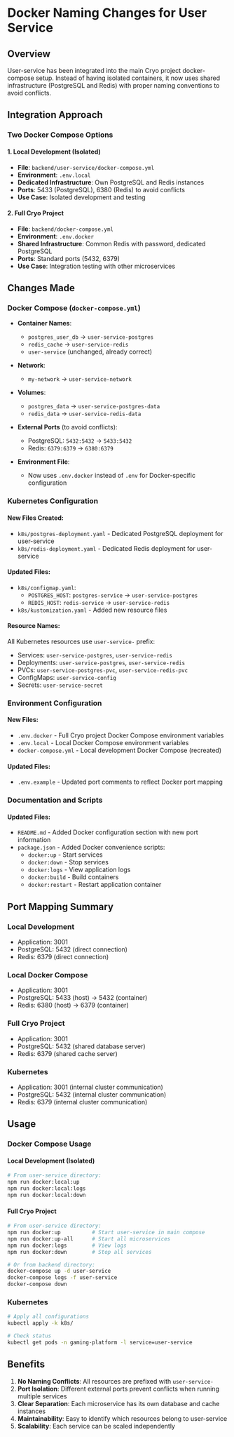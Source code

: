 # Docker Naming Changes for User Service

## Overview
User-service has been integrated into the main Cryo project docker-compose setup. Instead of having isolated containers, it now uses shared infrastructure (PostgreSQL and Redis) with proper naming conventions to avoid conflicts.

## Integration Approach

### Two Docker Compose Options

#### 1. Local Development (Isolated)
- **File**: `backend/user-service/docker-compose.yml`
- **Environment**: `.env.local`
- **Dedicated Infrastructure**: Own PostgreSQL and Redis instances
- **Ports**: 5433 (PostgreSQL), 6380 (Redis) to avoid conflicts
- **Use Case**: Isolated development and testing

#### 2. Full Cryo Project
- **File**: `backend/docker-compose.yml`
- **Environment**: `.env.docker`
- **Shared Infrastructure**: Common Redis with password, dedicated PostgreSQL
- **Ports**: Standard ports (5432, 6379)
- **Use Case**: Integration testing with other microservices

## Changes Made

### Docker Compose (`docker-compose.yml`)
- **Container Names**:
  - `postgres_user_db` → `user-service-postgres`
  - `redis_cache` → `user-service-redis`
  - `user-service` (unchanged, already correct)

- **Network**:
  - `my-network` → `user-service-network`

- **Volumes**:
  - `postgres_data` → `user-service-postgres-data`
  - `redis_data` → `user-service-redis-data`

- **External Ports** (to avoid conflicts):
  - PostgreSQL: `5432:5432` → `5433:5432`
  - Redis: `6379:6379` → `6380:6379`

- **Environment File**:
  - Now uses `.env.docker` instead of `.env` for Docker-specific configuration

### Kubernetes Configuration

#### New Files Created:
- `k8s/postgres-deployment.yaml` - Dedicated PostgreSQL deployment for user-service
- `k8s/redis-deployment.yaml` - Dedicated Redis deployment for user-service

#### Updated Files:
- `k8s/configmap.yaml`:
  - `POSTGRES_HOST`: `postgres-service` → `user-service-postgres`
  - `REDIS_HOST`: `redis-service` → `user-service-redis`
- `k8s/kustomization.yaml` - Added new resource files

#### Resource Names:
All Kubernetes resources use `user-service-` prefix:
- Services: `user-service-postgres`, `user-service-redis`
- Deployments: `user-service-postgres`, `user-service-redis`
- PVCs: `user-service-postgres-pvc`, `user-service-redis-pvc`
- ConfigMaps: `user-service-config`
- Secrets: `user-service-secret`

### Environment Configuration

#### New Files:
- `.env.docker` - Full Cryo project Docker Compose environment variables
- `.env.local` - Local Docker Compose environment variables
- `docker-compose.yml` - Local development Docker Compose (recreated)

#### Updated Files:
- `.env.example` - Updated port comments to reflect Docker port mapping

### Documentation and Scripts

#### Updated Files:
- `README.md` - Added Docker configuration section with new port information
- `package.json` - Added Docker convenience scripts:
  - `docker:up` - Start services
  - `docker:down` - Stop services
  - `docker:logs` - View application logs
  - `docker:build` - Build containers
  - `docker:restart` - Restart application container

## Port Mapping Summary

### Local Development
- Application: 3001
- PostgreSQL: 5432 (direct connection)
- Redis: 6379 (direct connection)

### Local Docker Compose
- Application: 3001
- PostgreSQL: 5433 (host) → 5432 (container)
- Redis: 6380 (host) → 6379 (container)

### Full Cryo Project
- Application: 3001
- PostgreSQL: 5432 (shared database server)
- Redis: 6379 (shared cache server)

### Kubernetes
- Application: 3001 (internal cluster communication)
- PostgreSQL: 5432 (internal cluster communication)
- Redis: 6379 (internal cluster communication)

## Usage

### Docker Compose Usage

#### Local Development (Isolated)
```bash
# From user-service directory:
npm run docker:local:up
npm run docker:local:logs
npm run docker:local:down
```

#### Full Cryo Project
```bash
# From user-service directory:
npm run docker:up          # Start user-service in main compose
npm run docker:up-all      # Start all microservices
npm run docker:logs        # View logs
npm run docker:down        # Stop all services

# Or from backend directory:
docker-compose up -d user-service
docker-compose logs -f user-service
docker-compose down
```

### Kubernetes
```bash
# Apply all configurations
kubectl apply -k k8s/

# Check status
kubectl get pods -n gaming-platform -l service=user-service
```

## Benefits
1. **No Naming Conflicts**: All resources are prefixed with `user-service-`
2. **Port Isolation**: Different external ports prevent conflicts when running multiple services
3. **Clear Separation**: Each microservice has its own database and cache instances
4. **Maintainability**: Easy to identify which resources belong to user-service
5. **Scalability**: Each service can be scaled independently